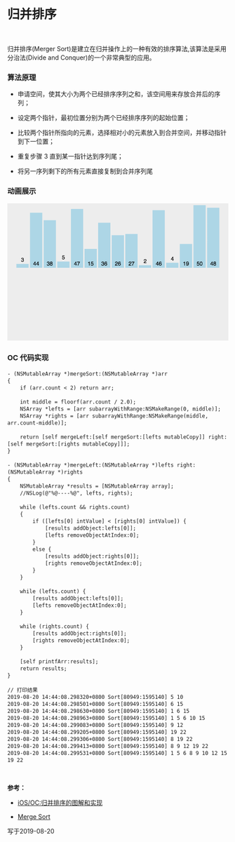 
# 归并排序

<br>

归并排序(Merger Sort)是建立在归并操作上的一种有效的排序算法,该算法是采用分治法(Divide and Conquer)的一个非常典型的应用。


### 算法原理

- 申请空间，使其大小为两个已经排序序列之和，该空间用来存放合并后的序列；

- 设定两个指针，最初位置分别为两个已经排序序列的起始位置；

- 比较两个指针所指向的元素，选择相对小的元素放入到合并空间，并移动指针到下一位置；

- 重复步骤 3 直到某一指针达到序列尾；

- 将另一序列剩下的所有元素直接复制到合并序列尾


### 动画展示

![](../Images/Sort/mergeSort.gif)


### OC 代码实现

```
- (NSMutableArray *)mergeSort:(NSMutableArray *)arr
{
    if (arr.count < 2) return arr;
    
    int middle = floorf(arr.count / 2.0);
    NSArray *lefts = [arr subarrayWithRange:NSMakeRange(0, middle)];
    NSArray *rights = [arr subarrayWithRange:NSMakeRange(middle, arr.count-middle)];
    
    return [self mergeLeft:[self mergeSort:[lefts mutableCopy]] right:[self mergeSort:[rights mutableCopy]]];
}

- (NSMutableArray *)mergeLeft:(NSMutableArray *)lefts right:(NSMutableArray *)rights
{
    NSMutableArray *results = [NSMutableArray array];
    //NSLog(@"%@----%@", lefts, rights);
    
    while (lefts.count && rights.count)
    {
        if ([lefts[0] intValue] < [rights[0] intValue]) {
            [results addObject:lefts[0]];
            [lefts removeObjectAtIndex:0];
        }
        else {
            [results addObject:rights[0]];
            [rights removeObjectAtIndex:0];
        }
    }
    
    while (lefts.count) {
        [results addObject:lefts[0]];
        [lefts removeObjectAtIndex:0];
    }
    
    while (rights.count) {
        [results addObject:rights[0]];
        [rights removeObjectAtIndex:0];
    }
    
    [self printfArr:results];
    return results;
}

// 打印结果
2019-08-20 14:44:08.298320+0800 Sort[80949:1595140] 5 10
2019-08-20 14:44:08.298501+0800 Sort[80949:1595140] 6 15
2019-08-20 14:44:08.298630+0800 Sort[80949:1595140] 1 6 15
2019-08-20 14:44:08.298963+0800 Sort[80949:1595140] 1 5 6 10 15
2019-08-20 14:44:08.299083+0800 Sort[80949:1595140] 9 12
2019-08-20 14:44:08.299205+0800 Sort[80949:1595140] 19 22
2019-08-20 14:44:08.299306+0800 Sort[80949:1595140] 8 19 22
2019-08-20 14:44:08.299413+0800 Sort[80949:1595140] 8 9 12 19 22
2019-08-20 14:44:08.299531+0800 Sort[80949:1595140] 1 5 6 8 9 10 12 15 19 22
```

<br>

**参考：**

- [iOS/OC:归并排序的图解和实现](https://www.jianshu.com/p/8fce5bfb0013)

- [Merge Sort](https://github.com/hustcc/JS-Sorting-Algorithm/blob/master/5.mergeSort.md)

写于2019-08-20

<br>